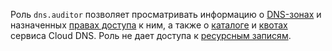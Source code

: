 Роль `dns.auditor` позволяет просматривать информацию о [DNS-зонах](../../dns/concepts/dns-zone.md) и назначенных [правах доступа](../../iam/concepts/access-control/index.md) к ним, а также о [каталоге](../../resource-manager/concepts/resources-hierarchy.md#folder) и [квотах](../../dns/concepts/limits.md#cloud-dns-quotas) сервиса Cloud DNS. Роль не дает доступа к [ресурсным записям](../../dns/concepts/resource-record.md).
